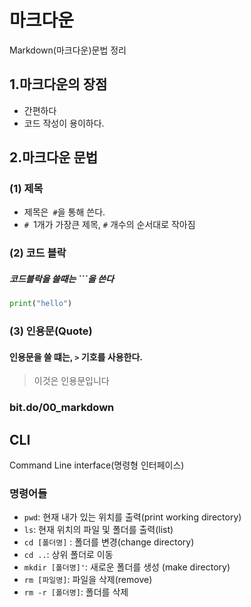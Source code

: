 

# 마크다운

Markdown(마크다운)문법 정리



## 1.마크다운의 장점

- 간편하다
- 코드 작성이 용이하다.

## 2.마크다운 문법

### (1) 제목

- 제목은` #`을 통해 쓴다.
- `# `1개가 가장큰 제목, `#` 개수의 순서대로 작아짐



### (2) 코드 블락

##### 코드블락을 쓸때는 ```을 쓴다

```python
print("hello")
```





### (3) 인용문(Quote)

#### 인용문을 쓸 떄는,  `>` 기호를 사용한다.

> 이것은 인용문입니다



### bit.do/00_markdown



## CLI

Command Line interface(명령형 인터페이스)



### 명령어들

- `pwd`: 현재 내가 있는 위치를 출력(print working directory)
- `ls`: 현재 위치의 파일 및 폴더를 출력(list)
- `cd [폴더명]` : 폴더를 변경(change directory)
- `cd ..`: 상위 폴더로 이동
- `mkdir [폴더명]'`: 새로운 폴더를 생성 (make directory)
- `rm [파일명]`: 파일을 삭제(remove)
- `rm -r [폴더명]`: 폴더를 삭제

